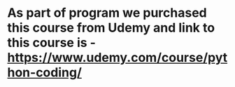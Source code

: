 # As part of program we purchased this course from Udemy and link to this course is - https://www.udemy.com/course/python-coding/
